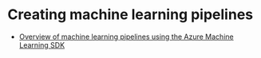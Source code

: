 # Creating machine learning pipelines

- [Overview of machine learning pipelines using the Azure Machine Learning SDK](./machine-learning-pipelines.md)
